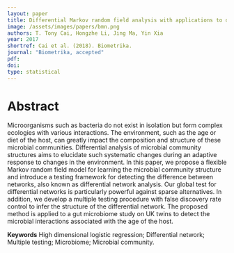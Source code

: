 ```yaml
---
layout: paper
title: Differential Markov random field analysis with applications to detecting differential microbial community networks
image: /assets/images/papers/bmn.png
authors: T. Tony Cai, Hongzhe Li, Jing Ma, Yin Xia
year: 2017
shortref: Cai et al. (2018). Biometrika.
journal: "Biometrika, accepted"
pdf: 
doi: 
type: statistical
---
```


# Abstract
Microorganisms such as bacteria do not exist in isolation but form complex ecologies with various interactions. The environment, such as the age or diet of the host, can greatly impact the composition and structure of these microbial communities. Differential analysis of microbial community structures aims to elucidate such systematic changes during an adaptive response to changes in the environment. In this paper, we propose a flexible Markov random field model for learning the microbial community structure and introduce a testing framework for detecting the difference between networks, also known as differential network analysis. Our global test for differential networks is particularly powerful against sparse alternatives. In addition, we develop a multiple testing procedure with false discovery rate control to infer the structure of the differential network. The proposed method is applied to a gut microbiome study on UK twins to detect the microbial interactions associated with the age of the host.

**Keywords** High dimensional logistic regression; Differential network; Multiple testing; Microbiome; Microbial community.
